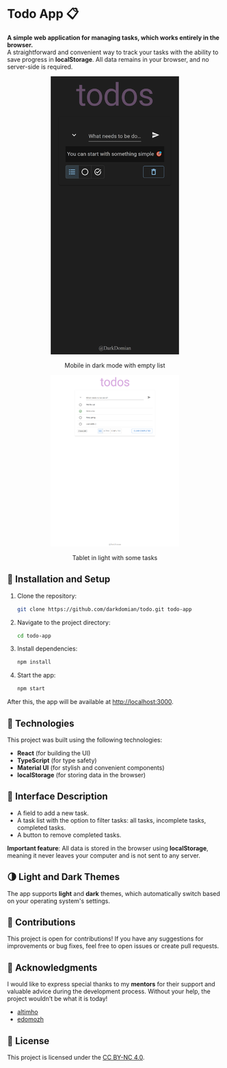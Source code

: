 # Todo App 📋

**A simple web application for managing tasks, which works entirely in the browser.**  
A straightforward and convenient way to track your tasks with the ability to save progress in **localStorage**. All data remains in your browser, and no server-side is required. 

<div align="center">
  <img src="assets/iPhone%2012%20Pro.png" alt="Image 1" width="300"/>
  <p>Mobile in dark mode with empty list</p>
  <img src="assets/iPad%20Pro.png" alt="Image 2" width="300"/>
  <p>Tablet in light with some tasks</p>
</div>

## 🚀 Installation and Setup

1. Clone the repository:
   ```bash
   git clone https://github.com/darkdomian/todo.git todo-app
   ```

2. Navigate to the project directory:
   ```bash
   cd todo-app
   ```

3. Install dependencies:
   ```bash
   npm install
   ```

4. Start the app:
   ```bash
   npm start
   ```

After this, the app will be available at [http://localhost:3000](http://localhost:3000/todo).

## 🔧 Technologies

This project was built using the following technologies:
- **React** (for building the UI)
- **TypeScript** (for type safety)
- **Material UI** (for stylish and convenient components)
- **localStorage** (for storing data in the browser)

## 🎨 Interface Description

- A field to add a new task.
- A task list with the option to filter tasks: all tasks, incomplete tasks, completed tasks.
- A button to remove completed tasks.

**Important feature**: All data is stored in the browser using **localStorage**, meaning it never leaves your computer and is not sent to any server.

## 🌗 Light and Dark Themes

The app supports **light** and **dark** themes, which automatically switch based on your operating system's settings.

## 🤝 Contributions

This project is open for contributions! If you have any suggestions for improvements or bug fixes, feel free to open issues or create pull requests.

## 🙏 Acknowledgments

I would like to express special thanks to my **mentors** for their support and valuable advice during the development process. Without your help, the project wouldn’t be what it is today!

- [altimho](https://github.com/altimho)
- [edomozh](https://github.com/edomozh)

## 📄 License

This project is licensed under the [CC BY-NC 4.0](LICENSE).